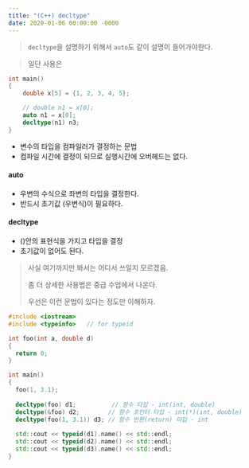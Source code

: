 ```yaml
---
title: "(C++) decltype"
date: 2020-01-06 00:00:00 -0000
---
```


> `decltype`을 설명하기 위해서 `auto`도 같이 설명이 들어가야한다.

> 일단 사용은

```cpp
int main()
{
    double x[5] = {1, 2, 3, 4, 5};

    // double n1 = x[0];
    auto n1 = x[0];
    decltype(n1) n3;
}
```

* 변수의 타입을 컴파일러가 결정하는 문법
* 컴파일 시간에 결정이 되므로 실행시간에 오버헤드는 없다.

#### auto

* 우변의 수식으로 좌변의 타입을 결정한다.
* 반드시 초기값 (우변식)이 필요하다.

#### decltype

* ()안의 표현식을 가지고 타입을 결정
* 초기값이 없어도 된다.

> 사실 여기까지만 봐서는 어디서 쓰일지 모르겠음.
>
> 좀 더 상세한 사용법은 중급 수업에서 나온다.
>
> 우선은 이런 문법이 있다는 정도만 이해하자.

```cpp
#include <iostream>
#include <typeinfo>   // for typeid

int foo(int a, double d)
{
  return 0;
}

int main()
{
  foo(1, 3.1);
  
  decltype(foo) d1;          // 함수 타입 - int(int, double)
  decltype(&foo) d2;        // 함수 포인터 타입 - int(*)(int, double)
  decltype(foo(1, 3.1)) d3; // 함수 반환(return) 타입 - int
  
  std::cout << typeid(d1).name() << std::endl;
  std::cout << typeid(d2).name() << std::endl;
  std::cout << typeid(d3).name() << std::endl;
}
```